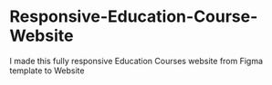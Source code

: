 # Responsive-Education-Course-Website
I made this fully responsive Education Courses website from Figma template to Website 
